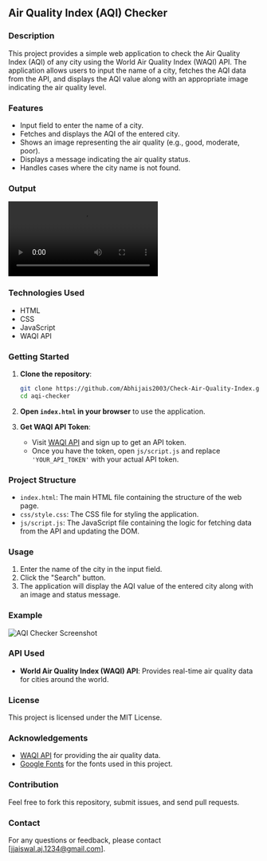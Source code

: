 ## Air Quality Index (AQI) Checker

### Description
This project provides a simple web application to check the Air Quality Index (AQI) of any city using the World Air Quality Index (WAQI) API. The application allows users to input the name of a city, fetches the AQI data from the API, and displays the AQI value along with an appropriate image indicating the air quality level.

### Features
- Input field to enter the name of a city.
- Fetches and displays the AQI of the entered city.
- Shows an image representing the air quality (e.g., good, moderate, poor).
- Displays a message indicating the air quality status.
- Handles cases where the city name is not found.

### Output
![output-video](output/airQulitiyIndex.mp4)


### Technologies Used
- HTML
- CSS
- JavaScript
- WAQI API

### Getting Started
1. **Clone the repository**:
   ```bash
   git clone https://github.com/Abhijais2003/Check-Air-Quality-Index.git
   cd aqi-checker
   ```

2. **Open `index.html` in your browser** to use the application.

3. **Get WAQI API Token**:
   - Visit [WAQI API](https://waqi.info/) and sign up to get an API token.
   - Once you have the token, open `js/script.js` and replace `'YOUR_API_TOKEN'` with your actual API token.

### Project Structure
- `index.html`: The main HTML file containing the structure of the web page.
- `css/style.css`: The CSS file for styling the application.
- `js/script.js`: The JavaScript file containing the logic for fetching data from the API and updating the DOM.

### Usage
1. Enter the name of the city in the input field.
2. Click the "Search" button.
3. The application will display the AQI value of the entered city along with an image and status message.

### Example
![AQI Checker Screenshot](screenshot.png)

### API Used
- **World Air Quality Index (WAQI) API**: Provides real-time air quality data for cities around the world.

### License
This project is licensed under the MIT License.

### Acknowledgements
- [WAQI API](https://waqi.info/) for providing the air quality data.
- [Google Fonts](https://fonts.google.com/) for the fonts used in this project.

### Contribution
Feel free to fork this repository, submit issues, and send pull requests.

### Contact
For any questions or feedback, please contact [jjaiswal.aj.1234@gmail.com].
